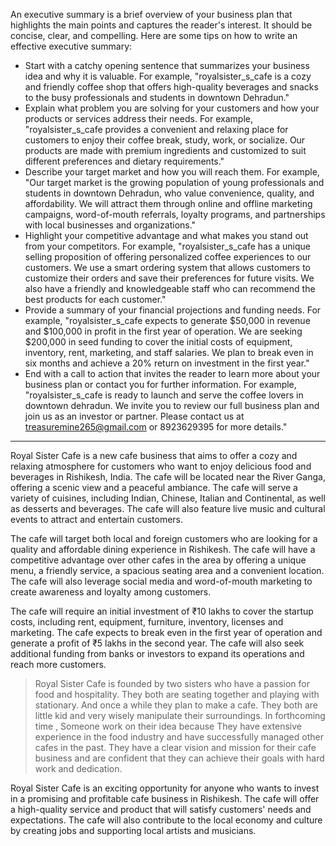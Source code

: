 An executive summary is a brief overview of your business plan that highlights the main points and captures the reader's interest. It should be concise, clear, and compelling. Here are some tips on how to write an effective executive summary:

- Start with a catchy opening sentence that summarizes your business idea and why it is valuable.
For example, "royalsister_s_cafe is a cozy and friendly coffee shop that offers high-quality beverages and snacks to the busy professionals and students in downtown Dehradun."
- Explain what problem you are solving for your customers and how your products or services address their needs. For example, "royalsister_s_cafe provides a convenient and relaxing place for customers to enjoy their coffee break, study, work, or socialize. Our products are made with premium ingredients and customized to suit different preferences and dietary requirements."
- Describe your target market and how you will reach them. For example, "Our target market is the growing population of young professionals and students in downtown Dehradun, who value convenience, quality, and affordability. We will attract them through online and offline marketing campaigns, word-of-mouth referrals, loyalty programs, and partnerships with local businesses and organizations."
- Highlight your competitive advantage and what makes you stand out from your competitors. For example, "royalsister_s_cafe has a unique selling proposition of offering personalized coffee experiences to our customers. We use a smart ordering system that allows customers to customize their orders and save their preferences for future visits. We also have a friendly and knowledgeable staff who can recommend the best products for each customer."
- Provide a summary of your financial projections and funding needs. For example, "royalsister_s_cafe expects to generate $50,000 in revenue and $100,000 in profit in the first year of operation. We are seeking $200,000 in seed funding to cover the initial costs of equipment, inventory, rent, marketing, and staff salaries. We plan to break even in six months and achieve a 20% return on investment in the first year."
- End with a call to action that invites the reader to learn more about your business plan or contact you for further information. For example, "royalsister_s_cafe is ready to launch and serve the coffee lovers in downtown dehradun. We invite you to review our full business plan and join us as an investor or partner. Please contact us at treasuremine265@gmail.com or 8923629395 for more details."
---
Royal Sister Cafe is a new cafe business that aims to offer a cozy and relaxing atmosphere for customers who want to enjoy delicious food and beverages in Rishikesh, India. The cafe will be located near the River Ganga, offering a scenic view and a peaceful ambiance. The cafe will serve a variety of cuisines, including Indian, Chinese, Italian and Continental, as well as desserts and beverages. The cafe will also feature live music and cultural events to attract and entertain customers.

The cafe will target both local and foreign customers who are looking for a quality and affordable dining experience in Rishikesh. The cafe will have a competitive advantage over other cafes in the area by offering a unique menu, a friendly service, a spacious seating area and a convenient location. The cafe will also leverage social media and word-of-mouth marketing to create awareness and loyalty among customers.

The cafe will require an initial investment of ₹10 lakhs to cover the startup costs, including rent, equipment, furniture, inventory, licenses and marketing. The cafe expects to break even in the first year of operation and generate a profit of ₹5 lakhs in the second year. The cafe will also seek additional funding from banks or investors to expand its operations and reach more customers.

> Royal Sister Cafe is founded by two sisters who have a passion for food and hospitality. They both are seating together and playing with stationary. And once a while they plan to make a cafe. They both are little kid and very wisely manipulate their surroundings. In forthcoming time , Someone work on their idea because They have extensive experience in the food industry and have successfully managed other cafes in the past. They have a clear vision and mission for their cafe business and are confident that they can achieve their goals with hard work and dedication.

Royal Sister Cafe is an exciting opportunity for anyone who wants to invest in a promising and profitable cafe business in Rishikesh. The cafe will offer a high-quality service and product that will satisfy customers' needs and expectations. The cafe will also contribute to the local economy and culture by creating jobs and supporting local artists and musicians.
